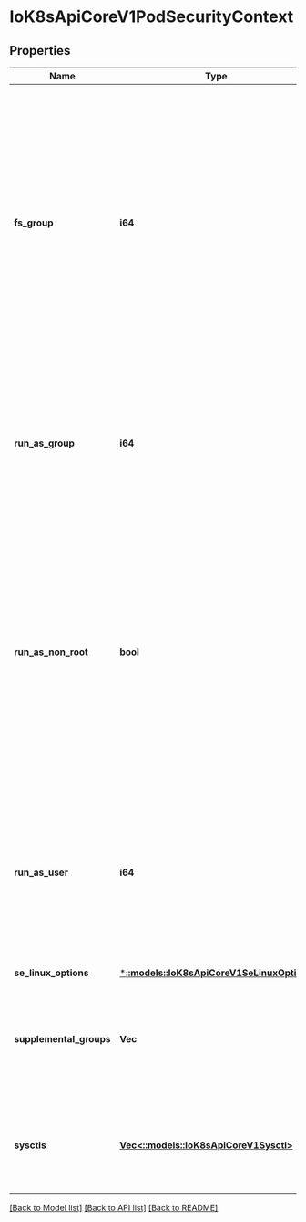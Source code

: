 # IoK8sApiCoreV1PodSecurityContext

## Properties
Name | Type | Description | Notes
------------ | ------------- | ------------- | -------------
**fs_group** | **i64** | A special supplemental group that applies to all containers in a pod. Some volume types allow the Kubelet to change the ownership of that volume to be owned by the pod:  1. The owning GID will be the FSGroup 2. The setgid bit is set (new files created in the volume will be owned by FSGroup) 3. The permission bits are OR'd with rw-rw----  If unset, the Kubelet will not modify the ownership and permissions of any volume. | [optional] 
**run_as_group** | **i64** | The GID to run the entrypoint of the container process. Uses runtime default if unset. May also be set in SecurityContext.  If set in both SecurityContext and PodSecurityContext, the value specified in SecurityContext takes precedence for that container. | [optional] 
**run_as_non_root** | **bool** | Indicates that the container must run as a non-root user. If true, the Kubelet will validate the image at runtime to ensure that it does not run as UID 0 (root) and fail to start the container if it does. If unset or false, no such validation will be performed. May also be set in SecurityContext.  If set in both SecurityContext and PodSecurityContext, the value specified in SecurityContext takes precedence. | [optional] 
**run_as_user** | **i64** | The UID to run the entrypoint of the container process. Defaults to user specified in image metadata if unspecified. May also be set in SecurityContext.  If set in both SecurityContext and PodSecurityContext, the value specified in SecurityContext takes precedence for that container. | [optional] 
**se_linux_options** | [***::models::IoK8sApiCoreV1SeLinuxOptions**](io.k8s.api.core.v1.SELinuxOptions.md) |  | [optional] 
**supplemental_groups** | **Vec<i64>** | A list of groups applied to the first process run in each container, in addition to the container's primary GID.  If unspecified, no groups will be added to any container. | [optional] 
**sysctls** | [**Vec<::models::IoK8sApiCoreV1Sysctl>**](io.k8s.api.core.v1.Sysctl.md) | Sysctls hold a list of namespaced sysctls used for the pod. Pods with unsupported sysctls (by the container runtime) might fail to launch. | [optional] 

[[Back to Model list]](../README.md#documentation-for-models) [[Back to API list]](../README.md#documentation-for-api-endpoints) [[Back to README]](../README.md)


